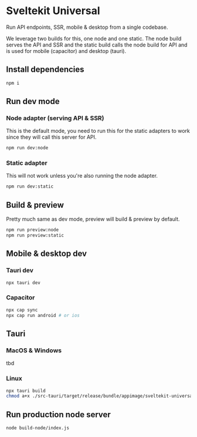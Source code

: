# Sveltekit Universal

Run API endpoints, SSR, mobile & desktop from a single codebase.

We leverage two builds for this, one node and one static. The node build serves the API and SSR and the static build calls the node build for API and is used for mobile (capacitor) and desktop (tauri).

## Install dependencies

```bash
npm i
```

## Run dev mode

### Node adapter (serving API & SSR)

This is the default mode, you need to run this for the static adapters to work since they will call this server for API.

```bash
npm run dev:node
```

### Static adapter

This will not work unless you're also running the node adapter.

```bash
npm run dev:static
```

## Build & preview

Pretty much same as dev mode, preview will build & preview by default.

```bash
npm run preview:node
npm run preview:static
```

## Mobile & desktop dev

### Tauri dev

```bash
npx tauri dev
```

### Capacitor

```bash
npx cap sync
npx cap run android # or ios
```

## Tauri

### MacOS & Windows

tbd

### Linux

```bash
npx tauri build
chmod a+x ./src-tauri/target/release/bundle/appimage/sveltekit-universal_0.1.0_amd64.AppImage && ./src-tauri/target/release/bundle/appimage/sveltekit-universal_0.1.0_amd64.AppImage
```

## Run production node server

```bash
node build-node/index.js
```
